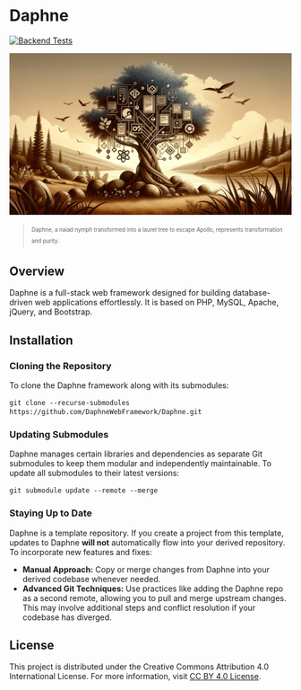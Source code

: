 # Daphne

[![Backend Tests](https://github.com/DaphneWebFramework/Daphne/actions/workflows/test-backend.yml/badge.svg)](https://github.com/DaphneWebFramework/Daphne/actions/workflows/test-backend.yml)

![](assets/masthead.png)

> <sub><sup>Daphne, a naiad nymph transformed into a laurel tree to escape Apollo, represents transformation and purity.</sup></sub>

## Overview

Daphne is a full-stack web framework designed for building database-driven web applications effortlessly. It is based on PHP, MySQL, Apache, jQuery, and Bootstrap.

## Installation

### Cloning the Repository

To clone the Daphne framework along with its submodules:

```
git clone --recurse-submodules https://github.com/DaphneWebFramework/Daphne.git
```

### Updating Submodules

Daphne manages certain libraries and dependencies as separate Git submodules to keep them modular and independently maintainable. To update all submodules to their latest versions:

```
git submodule update --remote --merge
```

### Staying Up to Date

Daphne is a template repository. If you create a project from this template, updates to Daphne **will not** automatically flow into your derived repository. To incorporate new features and fixes:

- **Manual Approach:** Copy or merge changes from Daphne into your derived codebase whenever needed.
- **Advanced Git Techniques:** Use practices like adding the Daphne repo as a second remote, allowing you to pull and merge upstream changes. This may involve additional steps and conflict resolution if your codebase has diverged.

## License

This project is distributed under the Creative Commons Attribution 4.0 International License. For more information, visit [CC BY 4.0 License](https://creativecommons.org/licenses/by/4.0/).
